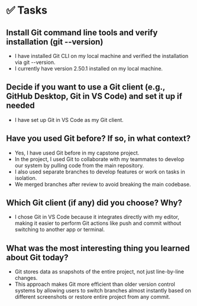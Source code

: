 # ✅ Tasks

## Install Git command line tools and verify installation (git --version)

- I have installed Git CLI on my local machine and verified the installation via git --version.
- I currently have version 2.50.1 installed on my local machine.

## Decide if you want to use a Git client (e.g., GitHub Desktop, Git in VS Code) and set it up if needed

- I have set up Git in VS Code as my Git client.

## Have you used Git before? If so, in what context?

- Yes, I have used Git before in my capstone project.
- In the project, I used Git to collaborate with my teammates to develop our system by pulling code from the main repository.
- I also used separate branches to develop features or work on tasks in isolation.
- We merged branches after review to avoid breaking the main codebase.

## Which Git client (if any) did you choose? Why?

- I chose Git in VS Code because it integrates directly with my editor, making it easier to perform Git actions like push and commit without switching to another app or terminal.

## What was the most interesting thing you learned about Git today?

- Git stores data as snapshots of the entire project, not just line-by-line changes.
- This approach makes Git more efficient than older version control systems by allowing users to switch branches almost instantly based on different screenshots or restore entire project from any commit.
